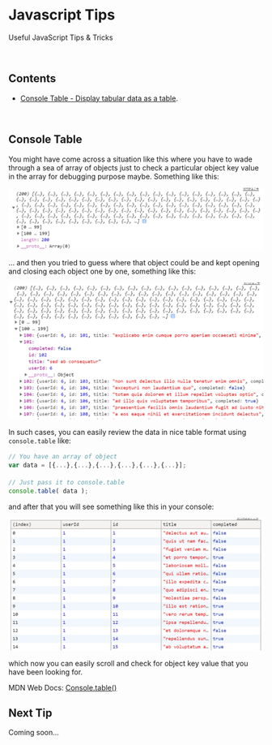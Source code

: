# Javascript Tips

Useful JavaScript Tips &amp; Tricks

<br>

## Contents

- [Console Table - Display tabular data as a table](#console-table).

<br>

## Console Table

You might have come across a situation like this where you have to wade through a sea of array of objects just to check a particular object key value in the array for debugging purpose maybe. Something like this:

![img1](/assets/images/jstip1.png)

... and then you tried to guess where that object could be and kept opening and closing each object one by one, something like this:

![img2](/assets/images/jstip2.png)

In such cases, you can easily review the data in nice table format using `console.table` like:

```js
// You have an array of object
var data = [{...},{...},{...},{...},{...},{...}];

// Just pass it to console.table
console.table( data );
```

and after that you will see something like this in your console:

![img3](/assets/images/jstip3.png)

which now you can easily scroll and check for object key value that you have been looking for.

MDN Web Docs: [Console.table()](https://developer.mozilla.org/en-US/docs/Web/API/Console/table)

## Next Tip

Coming soon...
